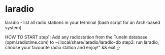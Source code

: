 # laradio
laradio - list all radio stations in your terminal (bash script for an Arch-based system).

HOW TO START
	step1: Add any radiostation from the TuneIn database (opml.radiotime.com) to ~/.local/share/laradio/laradio-db
	step2: run laradio, choose your favourite radio station and enjoy!" && exit ;}
